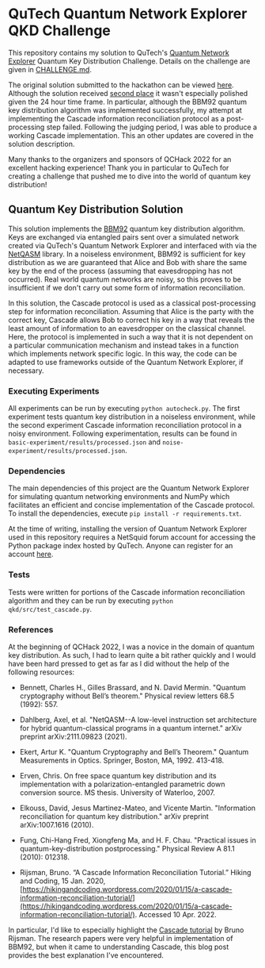 # QuTech Quantum Network Explorer QKD Challenge

This repository contains my solution to QuTech's [Quantum Network Explorer](https://www.quantum-network.com) Quantum Key Distribution Challenge. Details on the challenge are given in [CHALLENGE.md](CHALLENGE.md).

The original solution submitted to the hackathon can be viewed [here](https://github.com/upsideon/qkd-qchack-2022/tree/qchack-2022). Although the solution received [second place](https://www.quantumcoalition.io/winners-2022) it wasn't especially polished given the 24 hour time frame. In particular, although the BBM92 quantum key distribution algorithm was implemented successfully, my attempt at implementing the Cascade information reconciliation protocol as a post-processing step failed. Following the judging period, I was able to produce a working Cascade implementation. This an other updates are covered in the solution description.

Many thanks to the organizers and sponsors of QCHack 2022 for an excellent hacking experience! Thank you in particular to QuTech for creating a challenge that pushed me to dive into the world of quantum key distribution!

## Quantum Key Distribution Solution

This solution implements the [BBM92](https://journals.aps.org/prl/abstract/10.1103/PhysRevLett.68.557) quantum key distribution algorithm. Keys are exchanged via entangled pairs sent over a simulated network created via QuTech's Quantum Network Explorer and interfaced with via the [NetQASM](https://github.com/QuTech-Delft/netqasm) library. In a noiseless environment, BBM92 is sufficient for key distribution as we are guaranteed that Alice and Bob with share the same key by the end of the process (assuming that eavesdropping has not occurred). Real world quantum networks are noisy, so this proves to be insufficient if we don't carry out some form of information reconciliation.

In this solution, the Cascade protocol is used as a classical post-processing step for information reconciliation. Assuming that Alice is the party with the correct key, Cascade allows Bob to correct his key in a way that reveals the least amount of information to an eavesdropper on the classical channel. Here, the protocol is implemented in such a way that it is not dependent on a particular communication mechanism and instead takes in a function which implements network specific logic. In this way, the code can be adapted to use frameworks outside of the Quantum Network Explorer, if necessary.

### Executing Experiments

All experiments can be run by executing `python autocheck.py`. The first experiment tests quantum key distribution in a noiseless environment, while the second experiment Cascade information reconciliation protocol in a noisy environment. Following experimentation, results can be found in `basic-experiment/results/processed.json` and `noise-experiment/results/processed.json`.

### Dependencies

The main dependencies of this project are the Quantum Network Explorer for simulating quantum networking environments and NumPy which facilitates an efficient and concise implementation of the Cascade protocol. To install the dependencies, execute `pip install -r requirements.txt`.

At the time of writing, installing the version of Quantum Network Explorer used in this repository requires a NetSquid forum account for accessing the Python package index hosted by QuTech. Anyone can register for an account [here](https://forum.netsquid.org/).

### Tests

Tests were written for portions of the Cascade information reconciliation algorithm and they can be run by executing `python qkd/src/test_cascade.py`.

### References

At the beginning of QCHack 2022, I was a novice in the domain of quantum key distribution. As such, I had to learn quite a bit rather quickly and I would have been hard pressed to get as far as I did without the help of the following resources:

* Bennett, Charles H., Gilles Brassard, and N. David Mermin. "Quantum cryptography without Bell’s theorem." Physical review letters 68.5 (1992): 557.

* Dahlberg, Axel, et al. "NetQASM--A low-level instruction set architecture for hybrid quantum-classical programs in a quantum internet." arXiv preprint arXiv:2111.09823 (2021).

* Ekert, Artur K. "Quantum Cryptography and Bell’s Theorem." Quantum Measurements in Optics. Springer, Boston, MA, 1992. 413-418.

* Erven, Chris. On free space quantum key distribution and its implementation with a polarization-entangled parametric down conversion source. MS thesis. University of Waterloo, 2007.

* Elkouss, David, Jesus Martinez-Mateo, and Vicente Martin. "Information reconciliation for quantum key distribution." arXiv preprint arXiv:1007.1616 (2010).

* Fung, Chi-Hang Fred, Xiongfeng Ma, and H. F. Chau. "Practical issues in quantum-key-distribution postprocessing." Physical Review A 81.1 (2010): 012318.

* Rijsman, Bruno. “A Cascade Information Reconciliation Tutorial.” Hiking and Coding, 15 Jan. 2020, [https://hikingandcoding.wordpress.com/2020/01/15/a-cascade-information-reconciliation-tutorial/](https://hikingandcoding.wordpress.com/2020/01/15/a-cascade-information-reconciliation-tutorial/). Accessed 10 Apr. 2022.

In particular, I'd like to especially highlight the [Cascade tutorial](https://hikingandcoding.wordpress.com/2020/01/15/a-cascade-information-reconciliation-tutorial/) by Bruno Rijsman. The research papers were very helpful in implementation of BBM92, but when it came to understanding Cascade, this blog post provides the best explanation I've encountered.